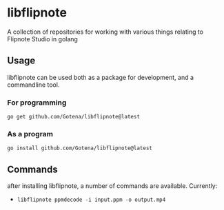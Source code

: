 # libflipnote
A collection of repositories for working with various things relating to Flipnote Studio in golang

## Usage
libflipnote can be used both as a package for development, and a commandline tool.

### For programming
```go get github.com/Gotena/libflipnote@latest```

### As a program
```go install github.com/Gotena/libflipnote@latest```

## Commands
after installing libflipnote, a number of commands are available. Currently:<br>
* `libflipnote ppmdecode -i input.ppm -o output.mp4`
